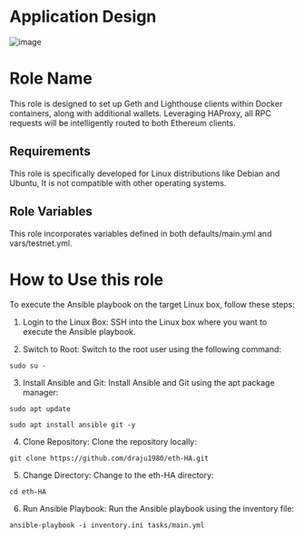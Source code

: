 Application Design
=========
![image](https://github.com/draju1980/ethnodes/assets/28708694/6a23bfc3-aee7-4061-a950-5140eca038a2)


Role Name
=========

This role is designed to set up Geth and Lighthouse clients within Docker containers, along with additional wallets. Leveraging HAProxy, all RPC requests will be intelligently routed to both Ethereum clients.

Requirements
------------

This role is specifically developed for Linux distributions like Debian and Ubuntu, It is not compatible with other operating systems.

Role Variables
--------------

This role incorporates variables defined in both defaults/main.yml and vars/testnet.yml.

How to Use this role
==============
To execute the Ansible playbook on the target Linux box, follow these steps:

1.	Login to the Linux Box:
SSH into the Linux box where you want to execute the Ansible playbook.

2.	Switch to Root:
Switch to the root user using the following command:
```
sudo su -
```

3.	Install Ansible and Git:
Install Ansible and Git using the apt package manager:
```
sudo apt update
```
```
sudo apt install ansible git -y
```

4.	Clone Repository:
Clone the repository locally:
```
git clone https://github.com/draju1980/eth-HA.git
```

5.	Change Directory:
Change to the eth-HA directory:
```
cd eth-HA
```

6.	Run Ansible Playbook:
Run the Ansible playbook using the inventory file:

```
ansible-playbook -i inventory.ini tasks/main.yml
```

